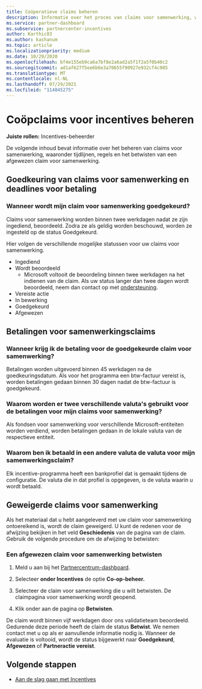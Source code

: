 ```yaml
---
title: Coöperatieve claims beheren
description: Informatie over het proces van claims voor samenwerking, waaronder deadlines, valutaproblemen en het betwisten van een afgewezen claim voor samenwerking.
ms.service: partner-dashboard
ms.subservice: partnercenter-incentives
author: Karthic83
ms.author: kashanum
ms.topic: article
ms.localizationpriority: medium
ms.date: 10/29/2020
ms.openlocfilehash: bf4e155eb9ca6a7bf8e2a6ad2a5f1f2a5f0b40c2
ms.sourcegitcommit: ad1af627f5ee6b6e3a70655f90927e932cf4c985
ms.translationtype: MT
ms.contentlocale: nl-NL
ms.lasthandoff: 07/29/2021
ms.locfileid: "114845275"
---
```

# <a name="manage-incentives-co-op-claims"></a>Coöpclaims voor incentives beheren

**Juiste rollen:** Incentives-beheerder

De volgende inhoud bevat informatie over het beheren van claims voor samenwerking, waaronder tijdlijnen, regels en het betwisten van een afgewezen claim voor samenwerking.

## <a name="co-op-claims-approval-and-payment-deadlines"></a>Goedkeuring van claims voor samenwerking en deadlines voor betaling

### <a name="when-will-my-co-op-claim-be-approved"></a>Wanneer wordt mijn claim voor samenwerking goedgekeurd?

Claims voor samenwerking worden binnen twee werkdagen nadat ze zijn ingediend, beoordeeld. Zodra ze als geldig worden beschouwd, worden ze ingesteld op de status Goedgekeurd.  

Hier volgen de verschillende mogelijke statussen voor uw claims voor samenwerking.

- Ingediend
- Wordt beoordeeld
  - Microsoft voltooit de beoordeling binnen twee werkdagen na het indienen van de claim. Als uw status langer dan twee dagen wordt beoordeeld, neem dan contact op met [ondersteuning](https://partner.microsoft.com/dashboard/support/incentives/servicerequests?category=incentives).
- Vereiste actie
- In bewerking
- Goedgekeurd
- Afgewezen

## <a name="co-op-claim-payments"></a>Betalingen voor samenwerkingsclaims

### <a name="when-will-i-get-the-payment-for-the-approved-co-op-claim"></a>Wanneer krijg ik de betaling voor de goedgekeurde claim voor samenwerking?

Betalingen worden uitgevoerd binnen 45 werkdagen na de goedkeuringsdatum. Als voor het programma een btw-factuur vereist is, worden betalingen gedaan binnen 30 dagen nadat de btw-factuur is goedgekeurd.

### <a name="why-are-my-co-op-claim-payments-made-in-two-different-currencies"></a>Waarom worden er twee verschillende valuta's gebruikt voor de betalingen voor mijn claims voor samenwerking?

Als fondsen voor samenwerking voor verschillende Microsoft-entiteiten worden verdiend, worden betalingen gedaan in de lokale valuta van de respectieve entiteit.  

### <a name="why-was-i-paid-in-a-currency-other-than-my-co-op-claim-currency"></a>Waarom ben ik betaald in een andere valuta de valuta voor mijn samenwerkingsclaim?

Elk incentive-programma heeft een bankprofiel dat is gemaakt tijdens de configuratie. De valuta die in dat profiel is opgegeven, is de valuta waarin u wordt betaald.

## <a name="rejected-co-op-claims"></a>Geweigerde claims voor samenwerking

Als het materiaal dat u hebt aangeleverd met uw claim voor samenwerking ontoereikend is, wordt de claim geweigerd. U kunt de redenen voor de afwijzing bekijken in het veld **Geschiedenis** van de pagina van de claim. Gebruik de volgende procedure om de afwijzing te betwisten:

### <a name="dispute-a-rejected-co-op-claim"></a>Een afgewezen claim voor samenwerking betwisten

1. Meld u aan bij het [Partnercentrum-dashboard](https://partner.microsoft.com/dashboard/).

2. Selecteer **onder Incentives** de optie **Co-op-beheer.**

3. Selecteer de claim voor samenwerking die u wilt betwisten. De claimpagina voor samenwerking wordt geopend.

4. Klik onder aan de pagina op **Betwisten**.

De claim wordt binnen vijf werkdagen door ons validatieteam beoordeeld. Gedurende deze periode heeft de claim de status **Betwist**. We nemen contact met u op als er aanvullende informatie nodig is. Wanneer de evaluatie is voltooid, wordt de status bijgewerkt naar **Goedgekeurd**, **Afgewezen** of **Partneractie vereist**.

## <a name="next-steps"></a>Volgende stappen

- [Aan de slag gaan met Incentives](incentives-get-started-intro.md)
